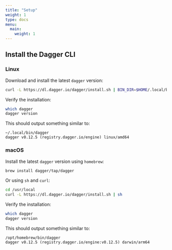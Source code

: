 ```yaml
---
title: "Setup"
weight: 1
type: docs
menu:
  main:
    weight: 1
---
```


## Install the Dagger CLI


### Linux

Download and install the latest `dagger` version:

```bash
curl -L https://dl.dagger.io/dagger/install.sh | BIN_DIR=$HOME/.local/bin sh
```

Verify the installation:

```bash
which dagger
dagger version
```

This should output something similar to:

```
~/.local/bin/dagger
dagger v0.12.5 (registry.dagger.io/engine) linux/amd64
```


### macOS

Install the latest `dagger` version using `homebrew`:

```bash
brew install dagger/tap/dagger
```

Or using `sh` and `curl`:

```bash
cd /usr/local
curl -L https://dl.dagger.io/dagger/install.sh | sh
```

Verify the installation:

```bash
which dagger
dagger version
```

This should output something similar to:

```
/opt/homebrew/bin/dagger
dagger v0.12.5 (registry.dagger.io/engine:v0.12.5) darwin/arm64
```

